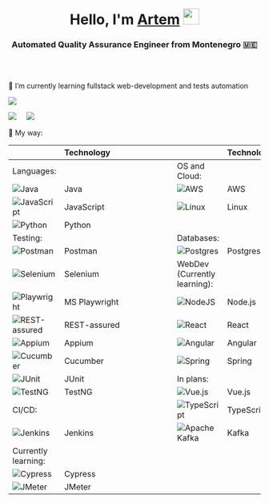 <h1 align="center">Hello, I'm <a href="https://www.linkedin.com/in/artem-trifonov-177b90222/" target="_blank">Artem</a> 
<img src="https://github.com/blackcater/blackcater/raw/main/images/Hi.gif" height="32"/></h1>
<h3 align="center">Automated Quality Assurance Engineer from Montenegro 🇲🇪</h3>
</br>
</br>

<p>🌱 I’m currently learning fullstack web-development and tests automation </p>

![](https://github-profile-summary-cards.vercel.app/api/cards/profile-details?username=a-levitt&theme=solarized_dark)

![](https://github-profile-summary-cards.vercel.app/api/cards/most-commit-language?username=a-levitt&theme=solarized_dark)&nbsp;&nbsp;&nbsp;&nbsp;&nbsp;![](https://github-profile-summary-cards.vercel.app/api/cards/repos-per-language?username=a-levitt&theme=solarized_dark)

<p>💪 My way: </p>

|                |                      Technology                 |        |              |                      Technology                  |
|----------------|:------------------------------------------------|--------|--------------|:-------------------------------------------------|
| Languages:     |&nbsp;&nbsp;&nbsp;&nbsp;&nbsp;&nbsp;&nbsp;&nbsp;&nbsp;&nbsp;&nbsp;&nbsp;&nbsp;&nbsp;&nbsp;&nbsp;&nbsp;&nbsp;&nbsp;&nbsp;&nbsp;&nbsp;&nbsp;&nbsp;&nbsp;&nbsp;&nbsp;&nbsp;&nbsp;&nbsp;|        |OS and Cloud: |&nbsp;&nbsp;&nbsp;&nbsp;&nbsp;&nbsp;&nbsp;&nbsp;&nbsp;&nbsp;&nbsp;&nbsp;&nbsp;&nbsp;&nbsp;&nbsp;&nbsp;&nbsp;&nbsp;&nbsp;&nbsp;&nbsp;&nbsp;&nbsp;&nbsp;&nbsp;|
| ![Java](https://img.shields.io/badge/java-%23ED8B00.svg?style=for-the-badge&logo=openjdk&logoColor=white) | Java | &nbsp;&nbsp;&nbsp;&nbsp;&nbsp;&nbsp;&nbsp;&nbsp;&nbsp;&nbsp;&nbsp;&nbsp;&nbsp;&nbsp;&nbsp;  | ![AWS](https://img.shields.io/badge/AWS-%23FF9900.svg?style=for-the-badge&logo=amazon-aws&logoColor=white) | AWS | 
| ![JavaScript](https://img.shields.io/badge/javascript-%23323330.svg?style=for-the-badge&logo=javascript&logoColor=%23F7DF1E) | JavaScript |     | ![Linux](https://img.shields.io/badge/Linux-FCC624?style=for-the-badge&logo=linux&logoColor=black) | Linux |
| ![Python](https://img.shields.io/badge/python-3670A0?style=for-the-badge&logo=python&logoColor=ffdd54) | Python |  |  |   | 
| Testing: |   |  | Databases: |   |
| ![Postman](https://img.shields.io/badge/Postman-FF6C37?style=for-the-badge&logo=postman&logoColor=white) | Postman |  | ![Postgres](https://img.shields.io/badge/postgres-%23316192.svg?style=for-the-badge&logo=postgresql&logoColor=white)| Postgres |
| ![Selenium](https://img.shields.io/badge/-selenium-%43B02A?style=for-the-badge&logo=selenium&logoColor=white) | Selenium |   |WebDev (Currently learning): |   |
| ![Playwright](https://img.shields.io/badge/%F0%9F%8E%AD_Playwright-white?style=for-the-badge&color=white) | MS Playwright |  | ![NodeJS](https://img.shields.io/badge/node.js-6DA55F?style=for-the-badge&logo=node.js&logoColor=white) | Node.js |
| ![REST-assured](https://img.shields.io/badge/%F0%9F%8C%90_rest--assured-white?style=for-the-badge&labelColor=006400&color=DAF7A6) | REST-assured |   | ![React](https://img.shields.io/badge/react-%2320232a.svg?style=for-the-badge&logo=react&logoColor=%2361DAFB) |  React  |
![Appium](https://img.shields.io/badge/appium-lavender?style=for-the-badge&logo=appium&logoColor=orangered) | Appium |   | ![Angular](https://img.shields.io/badge/Angular-%239400D3?style=for-the-badge&logo=angular&logoColor=red) |  Angular  |
![Cucumber](https://img.shields.io/badge/Cucumber-white?style=for-the-badge&logo=cucumber&logoColor=green) | Cucumber |   | ![Spring](https://img.shields.io/badge/spring-%236DB33F.svg?style=for-the-badge&logo=spring&logoColor=white) |  Spring  |
| ![JUnit](https://img.shields.io/badge/JUnit-green?style=for-the-badge&logo=junit5&logoColor=red) | JUnit |    | In plans: |   |
| ![TestNG](https://img.shields.io/badge/Test--NG-red?style=for-the-badge&logo=testcafe&logoColor=yellow) | TestNG |  | ![Vue.js](https://img.shields.io/badge/vuejs-%2335495e.svg?style=for-the-badge&logo=vuedotjs&logoColor=%234FC08D) |  Vue.js  |
| CI/CD: |   |  | ![TypeScript](https://img.shields.io/badge/typescript-%23007ACC.svg?style=for-the-badge&logo=typescript&logoColor=white)| TypeScript |
| ![Jenkins](https://img.shields.io/badge/jenkins-%232C5263.svg?style=for-the-badge&logo=jenkins&logoColor=white) | Jenkins | | ![Apache Kafka](https://img.shields.io/badge/Apache%20Kafka-000?style=for-the-badge&logo=apachekafka) |  Kafka  |
| Currently learning: |   |  |  |   | 
| ![Cypress](https://img.shields.io/badge/-cypress-%23E5E5E5?style=for-the-badge&logo=cypress&logoColor=058a5e) | Cypress | |   |     |
| ![JMeter](https://img.shields.io/badge/JMeter-white?style=for-the-badge&logo=apachejmeter&logoColor=orange) | JMeter | |   |     |

